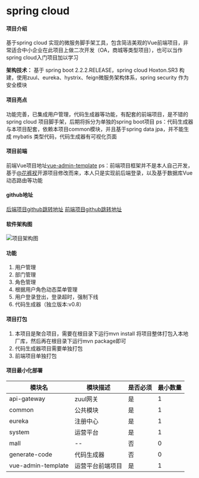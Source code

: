 # spring cloud

#### 项目介绍
基于spring cloud 实现的微服务脚手架工具，包含简洁美观的Vue前端项目，非常适合中小企业在此项目上做二次开发（OA，商城等类型项目），也可以当作spring cloud入门项目加以学习

 **架构技术：** 基于 spring boot 2.2.2.RELEASE，spring cloud Hoxton.SR3 构建，使用zuul、eureka、hystrix、feign微服务架构体系，spring security 作为安全模块

#### 项目亮点
功能完善，已集成用户管理，代码生成器等功能，有配套的前端项目，是不错的spring cloud 项目脚手架，后期将拆分为单独的spring boot项目
ps：代码生成器与本项目配套，依赖本项目common模块，并且基于spring data jpa，并不能生成 mybatis 类型代码，代码生成器有可视化页面

#### 项目前端
前端Vue项目地址[vue-admin-template](http://gitee.com/liaofuxing/vue-admin-template) ps：前端项目框架并不是本人自己开发，基于[@花裤衩](http://gitee.com/panjiachen/vue-admin-template.git)开源项目修改而来，本人只是实现前后端登录，以及基于数据库Vue动态路由等功能

#### github地址

[后端项目github跳转地址](https://github.com/liaofuxing/springcloud)
[前端项目github跳转地址](https://github.com/liaofuxing/vue-admin-template)

#### 软件架构图
![项目架构图](https://images.gitee.com/uploads/images/2020/0321/115010_6a559f47_2025409.png "项目架构图.png")


#### 功能

1. 用户管理
2. 部门管理
3. 角色管理
4. 根据用户角色动态菜单管理
5. 用户登录登出，登录超时，强制下线
6. 代码生成器（独立版本:v0.8）


#### 项目打包
1. 本项目是聚合项目，需要在根目录下运行mvn install 将项目整体打包入本地厂库，然后再在根目录下运行mvn package即可
2. 代码生成器项目需要单独打包
3. 前端项目单独打包

#### 项目最小化部署
| 模块名              | 模块描述          | 是否必须 | 最小数量 |
| ------------------ | ---------------- | -------- | -------- |
| api-gateway        | zuul网关         | 是       | 1        |
| common             | 公共模块         | 是       | 1        |
| eureka             | 注册中心         | 是       | 1        |
| system             | 运营平台         | 是       | 1        |
| mall               | --              | 否       | 0        |
| generate-code      | 代码生成器       | 否       | 0        |
| vue-admin-template | 运营平台前端项目 | 是       | 1        |


